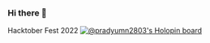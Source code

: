 ### Hi there 👋
Hacktober Fest 2022
[![@pradyumn2803's Holopin board](https://holopin.me/pradyumn2803)](https://holopin.io/@pradyumn2803)

<!--
**pradyumn2803/pradyumn2803** is a ✨ _special_ ✨ repository because its `README.md` (this file) appears on your GitHub profile.

Here are some ideas to get you started:

- 🔭 I’m currently working on ...
- 🌱 I’m currently learning ...
- 👯 I’m looking to collaborate on ...
- 🤔 I’m looking for help with ...
- 💬 Ask me about ...
- 📫 How to reach me: ...
- 😄 Pronouns: ...
- ⚡ Fun fact: ...
-->

